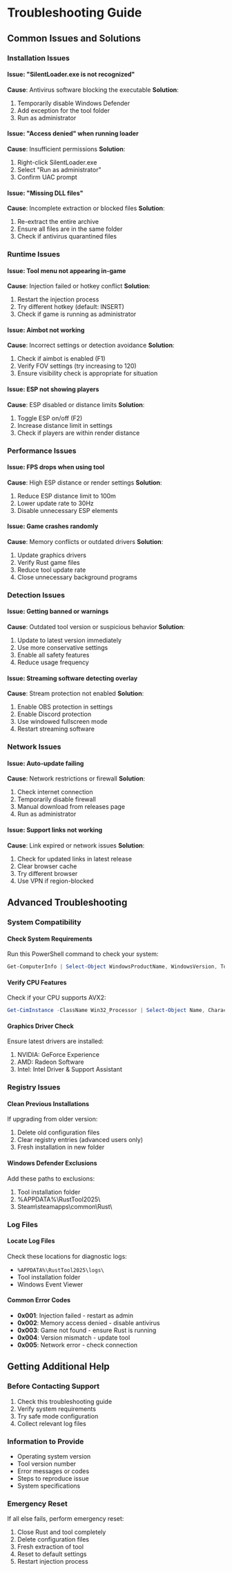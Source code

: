 # Troubleshooting Guide

## Common Issues and Solutions

### Installation Issues

#### Issue: "SilentLoader.exe is not recognized"
**Cause**: Antivirus software blocking the executable
**Solution**: 
1. Temporarily disable Windows Defender
2. Add exception for the tool folder
3. Run as administrator

#### Issue: "Access denied" when running loader
**Cause**: Insufficient permissions
**Solution**:
1. Right-click SilentLoader.exe
2. Select "Run as administrator"
3. Confirm UAC prompt

#### Issue: "Missing DLL files"
**Cause**: Incomplete extraction or blocked files
**Solution**:
1. Re-extract the entire archive
2. Ensure all files are in the same folder
3. Check if antivirus quarantined files

### Runtime Issues

#### Issue: Tool menu not appearing in-game
**Cause**: Injection failed or hotkey conflict
**Solution**:
1. Restart the injection process
2. Try different hotkey (default: INSERT)
3. Check if game is running as administrator

#### Issue: Aimbot not working
**Cause**: Incorrect settings or detection avoidance
**Solution**:
1. Check if aimbot is enabled (F1)
2. Verify FOV settings (try increasing to 120)
3. Ensure visibility check is appropriate for situation

#### Issue: ESP not showing players
**Cause**: ESP disabled or distance limits
**Solution**:
1. Toggle ESP on/off (F2)
2. Increase distance limit in settings
3. Check if players are within render distance

### Performance Issues

#### Issue: FPS drops when using tool
**Cause**: High ESP distance or render settings
**Solution**:
1. Reduce ESP distance limit to 100m
2. Lower update rate to 30Hz
3. Disable unnecessary ESP elements

#### Issue: Game crashes randomly
**Cause**: Memory conflicts or outdated drivers
**Solution**:
1. Update graphics drivers
2. Verify Rust game files
3. Reduce tool update rate
4. Close unnecessary background programs

### Detection Issues

#### Issue: Getting banned or warnings
**Cause**: Outdated tool version or suspicious behavior
**Solution**:
1. Update to latest version immediately
2. Use more conservative settings
3. Enable all safety features
4. Reduce usage frequency

#### Issue: Streaming software detecting overlay
**Cause**: Stream protection not enabled
**Solution**:
1. Enable OBS protection in settings
2. Enable Discord protection
3. Use windowed fullscreen mode
4. Restart streaming software

### Network Issues

#### Issue: Auto-update failing
**Cause**: Network restrictions or firewall
**Solution**:
1. Check internet connection
2. Temporarily disable firewall
3. Manual download from releases page
4. Run as administrator

#### Issue: Support links not working
**Cause**: Link expired or network issues
**Solution**:
1. Check for updated links in latest release
2. Clear browser cache
3. Try different browser
4. Use VPN if region-blocked

## Advanced Troubleshooting

### System Compatibility

#### Check System Requirements
Run this PowerShell command to check your system:
```powershell
Get-ComputerInfo | Select-Object WindowsProductName, WindowsVersion, TotalPhysicalMemory
```

#### Verify CPU Features
Check if your CPU supports AVX2:
```powershell
Get-CimInstance -ClassName Win32_Processor | Select-Object Name, Characteristics
```

#### Graphics Driver Check
Ensure latest drivers are installed:
1. NVIDIA: GeForce Experience
2. AMD: Radeon Software
3. Intel: Intel Driver & Support Assistant

### Registry Issues

#### Clean Previous Installations
If upgrading from older version:
1. Delete old configuration files
2. Clear registry entries (advanced users only)
3. Fresh installation in new folder

#### Windows Defender Exclusions
Add these paths to exclusions:
1. Tool installation folder
2. %APPDATA%\RustTool2025\
3. Steam\steamapps\common\Rust\

### Log Files

#### Locate Log Files
Check these locations for diagnostic logs:
- `%APPDATA%\RustTool2025\logs\`
- Tool installation folder
- Windows Event Viewer

#### Common Error Codes
- **0x001**: Injection failed - restart as admin
- **0x002**: Memory access denied - disable antivirus
- **0x003**: Game not found - ensure Rust is running
- **0x004**: Version mismatch - update tool
- **0x005**: Network error - check connection

## Getting Additional Help

### Before Contacting Support
1. Check this troubleshooting guide
2. Verify system requirements
3. Try safe mode configuration
4. Collect relevant log files

### Information to Provide
- Operating system version
- Tool version number
- Error messages or codes
- Steps to reproduce issue
- System specifications

### Emergency Reset
If all else fails, perform emergency reset:
1. Close Rust and tool completely
2. Delete configuration files
3. Fresh extraction of tool
4. Reset to default settings
5. Restart injection process